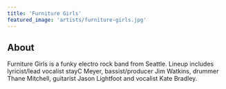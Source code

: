 ```yaml
---
title: 'Furniture Girls'
featured_image: 'artists/furniture-girls.jpg'
---
```


## About

Furniture Girls is a funky electro rock band from Seattle. Lineup includes lyricist/lead vocalist stayC Meyer, bassist/producer Jim Watkins, drummer Thane Mitchell, guitarist Jason Lightfoot and vocalist Kate Bradley.
